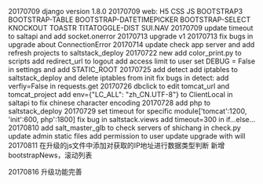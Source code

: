 20170709 django version 1.8.0
20170709 web: H5 CSS JS BOOTSTRAP3 BOOTSTRAP-TABLE BOOTSTRAP-DATETIMEPICKER BOOTSTRAP-SELECT KNOCKOUT TOASTR TITATOGGLE-DIST SUI.NAV 
20170709 update timeout to saltapi and add socket.onerror
20170713 upgrade v1 
20170713 fix bugs in upgrade about ConnectionError
20170714 update check app server and add refresh projects to saltstack_deploy
20170722 new add color_print.py to scripts
		 add redirect_url to logout
		 add access limit to user
		 set DEBUG = False in settings and add STATIC_ROOT
20170725 add detect
		 add iptables to saltstack_deploy and delete iptables from init
		 fix bugs in detect: add verfiy=False in requests.get
20170726 dbclick to edit tomcat_url and tomcat_project
		 add env={"LC_ALL": "zh_CN.UTF-8"} to ClientLocal in saltapi to fix chinese character encoding
20170728 add php to saltstack_deploy
20170729 set timeout for specific module['tomcat':1200, 'init':600, php':1800]
		 fix bug in saltstack.views add timeout=300 in if...else...
20170810 add salt_master_glb to check servers of shichang in check.py
		 update admin static files
		 add permission to user
		 update upgrade with will
20170811 在升级的js文件中添加对获取的IP地址进行数据类型判断
		 新增bootstrapNews，滚动列表

20170816 升级功能完善